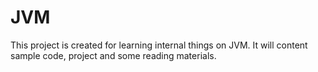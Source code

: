 # JVM
This project is created for learning internal things on JVM. It will content sample code, project and some reading materials. 

